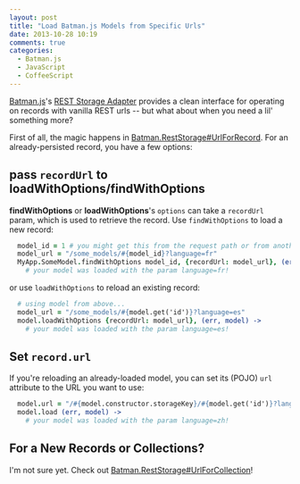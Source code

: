 ```yaml
---
layout: post
title: "Load Batman.js Models from Specific Urls"
date: 2013-10-28 10:19
comments: true
categories:
  - Batman.js
  - JavaScript
  - CoffeeScript
---
```


[Batman.js](http://batmanjs.org/)'s  [REST Storage Adapter](https://github.com/batmanjs/batman/blob/master/src/model/storage_adapters/rest_storage.coffee) provides a clean interface for operating on records with vanilla REST urls -- but what about when you need a lil' something more?

<!-- more -->

First of all, the magic happens in [Batman.RestStorage#UrlForRecord](https://github.com/batmanjs/batman/blob/master/src/model/storage_adapters/rest_storage.coffee#L90). For an already-persisted record, you have a few options:

## pass `recordUrl` to loadWithOptions/findWithOptions

__findWithOptions__ or __loadWithOptions__'s `options` can take a `recordUrl` param, which is used to retrieve the record. Use `findWithOptions` to load a new record:

```coffeescript
  model_id = 1 # you might get this from the request path or from another model's attributes
  model_url = "/some_models/#{model_id}?language=fr"
  MyApp.SomeModel.findWithOptions model_id, {recordUrl: model_url}, (err, model) ->
    # your model was loaded with the param language=fr!
```

or use `loadWithOptions` to reload an existing record:

```coffeescript
  # using model from above...
  model_url = "/some_models/#{model.get('id')}?language=es"
  model.loadWithOptions {recordUrl: model_url}, (err, model) ->
    # your model was loaded with the param language=es!
```

## Set `record.url`

If you're reloading an already-loaded model, you can set its (POJO) `url` attribute to the URL you want to use:

```coffeescript
  model.url = "/#{model.constructor.storageKey}/#{model.get('id')}?language=zh"
  model.load (err, model) ->
    # your model was loaded with the param language=zh!
```


## For a New Records or Collections?

I'm not sure yet. Check out [Batman.RestStorage#UrlForCollection](https://github.com/batmanjs/batman/blob/master/src/model/storage_adapters/rest_storage.coffee#L109)!



